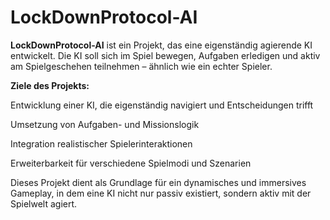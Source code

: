 # LockDownProtocol-AI

**LockDownProtocol-AI** ist ein Projekt, das eine eigenständig agierende KI entwickelt.
Die KI soll sich im Spiel bewegen, Aufgaben erledigen und aktiv am Spielgeschehen teilnehmen – ähnlich wie ein echter Spieler.

**Ziele des Projekts:**

Entwicklung einer KI, die eigenständig navigiert und Entscheidungen trifft

Umsetzung von Aufgaben- und Missionslogik

Integration realistischer Spielerinteraktionen

Erweiterbarkeit für verschiedene Spielmodi und Szenarien

Dieses Projekt dient als Grundlage für ein dynamisches und immersives Gameplay, in dem eine KI nicht nur passiv existiert, sondern aktiv mit der Spielwelt agiert.
